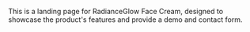This is a landing page for RadianceGlow Face Cream, designed to showcase the product's features and provide a demo and contact form.

